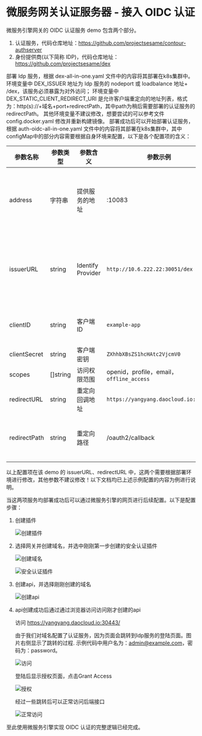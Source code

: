 # 微服务网关认证服务器 - 接入 OIDC 认证

微服务引擎网关的 OIDC 认证服务 demo 包含两个部分。

1. 认证服务，代码仓库地址：<https://github.com/projectsesame/contour-authserver>
2. 身份提供商(以下简称 IDP)，代码仓库地址：<https://github.com/projectsesame/dex>

部署 ldp 服务，根据 dex-all-in-one.yaml 文件中的内容将其部署在k8s集群中。
环境变量中 DEX_ISSUER 地址为 ldp 服务的 nodeport 或 loadbalance 地址+ /dex，该服务必须暴露为对外访问；
环境变量中 DEX_STATIC_CLIENT_REDIRECT_URI 是允许客户端重定向的地址列表，格式为：http(s)://+域名+port+redirectPath，其中path为稍后需要部署的认证服务的 redirectPath。
其他环境变量不建议修改，想要尝试的可以参考文件 config.docker.yaml 修改并重新构建镜像。
部署成功后可以开始部署认证服务，根据 auth-oidc-all-in-one.yaml 文件中的内容将其部署在k8s集群中，其中configMap中的部分内容需要根据自身环境来配置，以下是各个配置项的含义：

| 参数名称     | 参数类型 | 参数含义          | 参数示例                                 | 备注                                                         |
| ------------ | -------- | ----------------- | ---------------------------------------- | ------------------------------------------------------------ |
| address      | 字符串   | 提供服务的地址    | :10083                                   | 表明任何地址均可以通过10083端口访问该服务端口需要和service相同 |
| issuerURL    | string   | Identify Provider | `http://10.6.222.22:30051/dex`           | 填写 *IDP* 服务nodePort或loadBalance的地址+/dex示例中是通过nodePort方式访问 |
| clientID     | string   | 客户端ID          | `example-app`                            | 客户端id和密钥示例应用为写死的状态                           |
| clientSecret | string   | 客户端密钥        | `ZXhhbXBsZS1hcHAtc2VjcmV0`               |                                                              |
| scopes       | []string | 访问权限范围      | openid，profile，email，`offline_access` |                                                              |
| redirectURL  | string   | 重定向回调地址    | `https://yangyang.daocloud.io:30443`       | 示例中为 `https://+域名+https端口`                             |
| redirectPath | string   | 重定向路径        | /oauth2/callback                         | 需要保证网关 api 配置中该路径也包含在认证路径中                |

以上配置项在该 demo 的 issuerURL、redirectURL 中，这两个需要根据部署环境进行修改，其他参数不建议修改！以下文档均已上述示例配置的内容为例进行说明。

当这两项服务均部署成功后可以通过微服务引擎的网页进行后续配置。以下是配置步骤：

1. 创建插件

    ![创建插件](../images/OIDC1-1.png)

2. 选择网关并创建域名，并选中刚刚第一步创建的安全认证插件

    ![创建域名](../images/OIDC2-1.png)

    ![安全认证插件](../images/OIDC2-2.png)

3. 创建api，并选择刚刚创建的域名

    ![创建api ](../images/OIDC3-1.png)

4. api创建成功后通过通过浏览器访问访问刚才创建的api

    访问 <https://yangyang.daocloud.io:30443/>
    
    由于我们对域名配置了认证服务，因为页面会跳转到ldp服务的登陆页面。图片右侧显示了跳转的过程.
    示例代码中用户名为：admin@example.com，密码为：password。

    ![访问](../images/OIDC4-1.png)

    登陆后显示授权页面，点击Grant Access

    ![授权](../images/OIDC4-2.png)

    经过一些跳转后可以正常访问后端接口

    ![正常访问](../images/OIDC4-3.png)

至此使用微服务引擎实现 OIDC 认证的完整逻辑已经完成。
